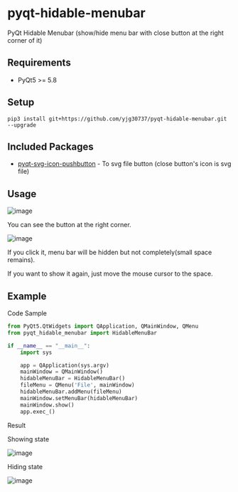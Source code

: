 # pyqt-hidable-menubar
PyQt Hidable Menubar (show/hide menu bar with close button at the right corner of it)

## Requirements
* PyQt5 >= 5.8

## Setup
```pip3 install git+https://github.com/yjg30737/pyqt-hidable-menubar.git --upgrade```

## Included Packages
* <a href="https://github.com/yjg30737/pyqt-svg-icon-pushbutton.git">pyqt-svg-icon-pushbutton</a> - To svg file button (close button's icon is svg file)

## Usage
![image](https://user-images.githubusercontent.com/55078043/157560268-866c9e48-8a8c-4060-8526-0c8d1ad298ff.png)

You can see the button at the right corner. 

![image](https://user-images.githubusercontent.com/55078043/157560287-97c6fcfe-7a1f-4a12-940e-6cc9f4049711.png)

If you click it, menu bar will be hidden but not completely(small space remains). 

If you want to show it again, just move the mouse cursor to the space.


## Example
Code Sample
```python
from PyQt5.QtWidgets import QApplication, QMainWindow, QMenu
from pyqt_hidable_menubar import HidableMenuBar

if __name__ == "__main__":
    import sys

    app = QApplication(sys.argv)
    mainWindow = QMainWindow()
    hidableMenuBar = HidableMenuBar()
    fileMenu = QMenu('File', mainWindow)
    hidableMenuBar.addMenu(fileMenu)
    mainWindow.setMenuBar(hidableMenuBar)
    mainWindow.show()
    app.exec_()
```

Result

Showing state

![image](https://user-images.githubusercontent.com/55078043/157560268-866c9e48-8a8c-4060-8526-0c8d1ad298ff.png)

Hiding state

![image](https://user-images.githubusercontent.com/55078043/157560287-97c6fcfe-7a1f-4a12-940e-6cc9f4049711.png)
